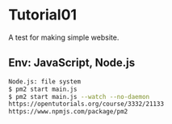 # Tutorial01

A test for making simple website. 

## Env: JavaScript, Node.js

```sh
Node.js: file system
$ pm2 start main.js
$ pm2 start main.js --watch --no-daemon
https://opentutorials.org/course/3332/21133
https://www.npmjs.com/package/pm2
```

<!--
<p align='center'>
<img src='https://cdn.jsdelivr.net/gh/marionebl/create-react-app@9f6282671c54f0874afd37a72f6689727b562498/screencast-error.svg' width='600' alt='Build errors'>
</p>

Check out [Expo CLI](https://github.com/expo/expo-cli)
-->
